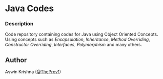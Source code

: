 # Java Codes

### Description

Code repository containing codes for Java using Object Oriented Concepts. Using concepts such as *Encapsulation*, *Inheritance*, *Method Overriding*, *Constructor Overriding*, *Interfaces*, *Polymorphism* and many others.

## Author
Aswin Krishna ([@TheProv1](github.com/theprov1))
